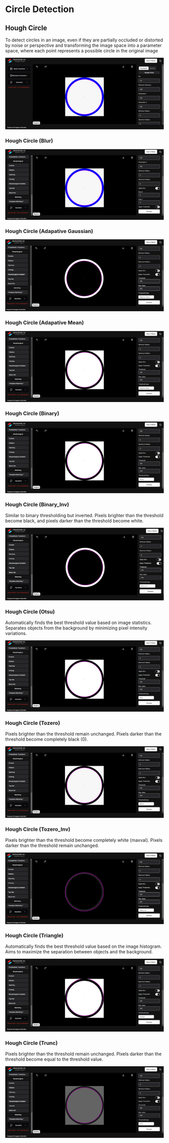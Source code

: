 # **Circle Detection**

## Hough Circle

To detect circles in an image, even if they are partially occluded or distorted by noise or perspective and transforming the image space into a parameter space, where each point represents a possible circle in the original image

![logo](_media/Advanced%20Function/Hough%20Circle/hough%20circle%20transform.png)

### Hough Circle (Blur)

![logo](<_media/Advanced%20Function/Hough%20Circle/hough%20circle%20transform(blur).png>)

### Hough Circle (Adapative Gaussian)

![logo](<_media/Advanced%20Function/Hough%20Circle/hough%20circle%20transform(adaptive%20gaussian).png>)

### Hough Circle (Adapative Mean)

![logo](<_media/Advanced%20Function/Hough%20Circle/hough%20circle%20transform(adaptive%20mean).png>)

### Hough Circle (Binary)

![logo](<_media/Advanced%20Function/Hough%20Circle/hough%20circle%20transform(binary).png>)

### Hough Circle (Binary_Inv)

Similar to binary thresholding but inverted.
Pixels brighter than the threshold become black, and pixels darker than the threshold become white.

![logo](<_media/Advanced%20Function/Hough%20Circle/hough%20circle%20transform(binary_inv).png>)

### Hough Circle (Otsu)

Automatically finds the best threshold value based on image statistics.
Separates objects from the background by minimizing pixel intensity variations.

![logo](<_media/Advanced%20Function/Hough%20Circle/hough%20circle%20transform(otsu).png>)

### Hough Circle (Tozero)

Pixels brighter than the threshold remain unchanged.
Pixels darker than the threshold become completely black (0).

![logo](<_media/Advanced%20Function/Hough%20Circle/hough%20circle%20transform(tozero).png>)

### Hough Circle (Tozero_Inv)

Pixels brighter than the threshold become completely white (maxval).
Pixels darker than the threshold remain unchanged.

![logo](<_media/Advanced%20Function/Hough%20Circle/hough%20circle%20transform(tozero_inv).png>)

### Hough Circle (Triangle)

Automatically finds the best threshold value based on the image histogram.
Aims to maximize the separation between objects and the background.

![logo](<_media/Advanced%20Function/Hough%20Circle/hough%20circle%20transform(triangle).png>)

### Hough Circle (Trunc)

Pixels brighter than the threshold remain unchanged.
Pixels darker than the threshold become equal to the threshold value.

![logo](<_media/Advanced%20Function/Hough%20Circle/hough%20circletransform(trunc).png>)

